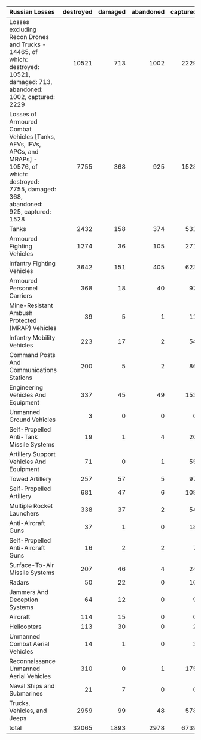 | Russian Losses                                                                                                                                           |   destroyed |   damaged |   abandoned |   captured |   total |
|:---------------------------------------------------------------------------------------------------------------------------------------------------------|------------:|----------:|------------:|-----------:|--------:|
| Losses excluding Recon Drones and Trucks - 14465, of which: destroyed: 10521, damaged: 713, abandoned: 1002, captured: 2229                              |       10521 |       713 |        1002 |       2229 |   14465 |
| Losses of Armoured Combat Vehicles [Tanks, AFVs, IFVs, APCs, and MRAPs] - 10576, of which: destroyed: 7755, damaged: 368, abandoned: 925, captured: 1528 |        7755 |       368 |         925 |       1528 |   10576 |
| Tanks                                                                                                                                                    |        2432 |       158 |         374 |        531 |    3495 |
| Armoured Fighting Vehicles                                                                                                                               |        1274 |        36 |         105 |        271 |    1686 |
| Infantry Fighting Vehicles                                                                                                                               |        3642 |       151 |         405 |        623 |    4821 |
| Armoured Personnel Carriers                                                                                                                              |         368 |        18 |          40 |         92 |     518 |
| Mine-Resistant Ambush Protected  (MRAP) Vehicles                                                                                                         |          39 |         5 |           1 |         11 |      56 |
| Infantry Mobility Vehicles                                                                                                                               |         223 |        17 |           2 |         54 |     296 |
| Command Posts And Communications Stations                                                                                                                |         200 |         5 |           2 |         86 |     293 |
| Engineering Vehicles And Equipment                                                                                                                       |         337 |        45 |          49 |        153 |     584 |
| Unmanned Ground Vehicles                                                                                                                                 |           3 |         0 |           0 |          0 |       3 |
| Self-Propelled Anti-Tank Missile Systems                                                                                                                 |          19 |         1 |           4 |         20 |      44 |
| Artillery Support Vehicles And Equipment                                                                                                                 |          71 |         0 |           1 |         55 |     127 |
| Towed Artillery                                                                                                                                          |         257 |        57 |           5 |         97 |     416 |
| Self-Propelled Artillery                                                                                                                                 |         681 |        47 |           6 |        109 |     843 |
| Multiple Rocket Launchers                                                                                                                                |         338 |        37 |           2 |         54 |     431 |
| Anti-Aircraft Guns                                                                                                                                       |          37 |         1 |           0 |         18 |      56 |
| Self-Propelled Anti-Aircraft Guns                                                                                                                        |          16 |         2 |           2 |          7 |      27 |
| Surface-To-Air Missile Systems                                                                                                                           |         207 |        46 |           4 |         24 |     281 |
| Radars                                                                                                                                                   |          50 |        22 |           0 |         10 |      82 |
| Jammers And Deception Systems                                                                                                                            |          64 |        12 |           0 |          9 |      85 |
| Aircraft                                                                                                                                                 |         114 |        15 |           0 |          0 |     129 |
| Helicopters                                                                                                                                              |         113 |        30 |           0 |          2 |     145 |
| Unmanned Combat Aerial Vehicles                                                                                                                          |          14 |         1 |           0 |          3 |      18 |
| Reconnaissance Unmanned Aerial Vehicles                                                                                                                  |         310 |         0 |           1 |        175 |     486 |
| Naval Ships and Submarines                                                                                                                               |          21 |         7 |           0 |          0 |      28 |
| Trucks, Vehicles, and Jeeps                                                                                                                              |        2959 |        99 |          48 |        578 |    3684 |
| total                                                                                                                                                    |       32065 |      1893 |        2978 |       6739 |   43675 |